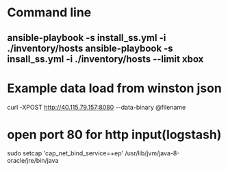 # Command line
ansible-playbook -s install_ss.yml -i ./inventory/hosts
ansible-playbook -s insall_ss.yml -i ./inventory/hosts --limit xbox
---

# Example data load from winston json
curl -XPOST http://40.115.79.157:8080 --data-binary @filename

# open port 80 for http input(logstash)

sudo setcap 'cap_net_bind_service=+ep' /usr/lib/jvm/java-8-oracle/jre/bin/java
